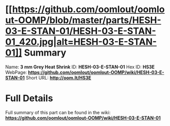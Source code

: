 
[[https://github.com/oomlout/oomlout-OOMP/blob/master/parts/HESH-03-E-STAN-01/HESH-03-E-STAN-01_420.jpg|alt=HESH-03-E-STAN-01]] 
Summary
=================

Name: __3 mm Grey Heat Shrink__
ID: __HESH-03-E-STAN-01__
Hex ID: __HS3E__
WebPage: __https://github.com/oomlout/oomlout-OOMP/wiki/HESH-03-E-STAN-01__
Short URL: __http://oom.lt/HS3E__

Full Details
==========================
Full summary of this part can be found in the wiki:   
__https://github.com/oomlout/oomlout-OOMP/wiki/HESH-03-E-STAN-01__   

